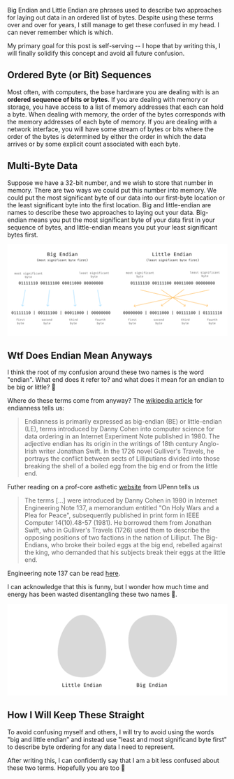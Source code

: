 Big Endian and Little Endian are phrases used to describe two approaches for laying out data in an ordered list of bytes. Despite using these terms over and over for years, I still manage to get these confused in my head. I can never remember which is which.

My primary goal for this post is self-serving -- I hope that by writing this, I will finally solidify this concept and avoid all future confusion.

## Ordered Byte (or Bit) Sequences
Most often, with computers, the base hardware you are dealing with is an **ordered sequence of bits or bytes**. If you are dealing with memory or storage, you have access to a list of memory addresses that each can hold a byte. When dealing with memory, the order of the bytes corresponds with the memory addresses of each byte of memory. If you are dealing with a network interface, you will have some stream of bytes or bits where the order of the bytes is determined by either the order in which the data arrives or by some explicit count associated with each byte.

## Multi-Byte Data
Suppose we have a 32-bit number, and we wish to store that number in memory. There are two ways we could put this number into memory. We could put the most significant byte of our data into our first-byte location or the least significant byte into the first location. Big and little-endian are names to describe these two approaches to laying out your data. Big-endian means you put the most significant byte of your data first in your sequence of bytes, and little-endian means you put your least significant bytes first.

![An image showing encoding a 32 bit number using bit and little endian ordering](image1.png)


## Wtf Does Endian Mean Anyways
I think the root of my confusion around these two names is the word "endian". What end does it refer to? and what does it mean for an endian to be big or little? 🥸

Where do these terms come from anyway? The [wikipedia article](https://en.wikipedia.org/wiki/Endianness) for endianness tells us:

> Endianness is primarily expressed as big-endian (BE) or little-endian (LE), terms introduced by Danny Cohen into computer science for data ordering in an Internet Experiment Note published in 1980. The adjective endian has its origin in the writings of 18th century Anglo-Irish writer Jonathan Swift. In the 1726 novel Gulliver's Travels, he portrays the conflict between sects of Lilliputians divided into those breaking the shell of a boiled egg from the big end or from the little end.

Futher reading on a prof-core asthetic [website](https://www.ling.upenn.edu/courses/Spring_2003/ling538/Lecnotes/ADfn1.htm) from UPenn tells us

> The terms \[...\] were introduced by Danny Cohen in 1980 in Internet Engineering Note 137, a memorandum entitled "On Holy Wars and a Plea for Peace", subsequently published in print form in IEEE Computer 14(10).48-57 (1981). He borrowed them from Jonathan Swift, who in Gulliver's Travels (1726) used them to describe the opposing positions of two factions in the nation of Lilliput. The Big-Endians, who broke their boiled eggs at the big end, rebelled against the king, who demanded that his subjects break their eggs at the little end.

Engineering note 137 can be read [here](https://web.archive.org/web/20220414034332/http://www.networksorcery.com/enp/ien/ien137.txt).

I can acknowledge that this is funny, but I wonder how much time and energy has been wasted disentangling these two names 🌝.


![An image showing to endian eggs oriented in the big and little endian fassion](image2.png)

## How I Will Keep These Straight
To avoid confusing myself and others, I will try to avoid using the words "big and little endian” and instead use "least and most significand byte first" to describe byte ordering for any data I need to represent.

After writing this, I can confidently say that I am a bit less confused about these two terms. Hopefully you are too 🤗
